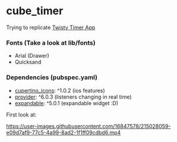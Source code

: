 # cube_timer
Trying to replicate [Twisty Timer App](https://github.com/aricneto/TwistyTimer)


### Fonts (Take a look at lib/fonts)
- Arial (Drawer)
- Quicksand  

### Dependencies (pubspec.yaml)
- [cupertino_icons](https://docs.flutter.dev/development/ui/widgets/cupertino): ^1.0.2 (ios features)
- [provider](https://pub.dev/packages/provider): ^6.0.3 (listeners changing in real time)
- [expandable](https://pub.dev/packages/expandable): ^5.0.1 (expandable widget :D)

First look at:


https://user-images.githubusercontent.com/16847578/215028059-e09d7af9-77c5-4a99-8ad2-1f1ff09cdbd6.mp4


